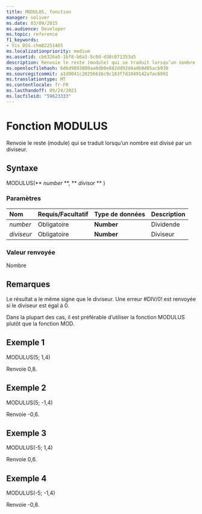 ```yaml
---
title: MODULUS, fonction
manager: soliver
ms.date: 03/09/2015
ms.audience: Developer
ms.topic: reference
f1_keywords:
- Vis_DSS.chm82251465
ms.localizationpriority: medium
ms.assetid: cb6326a5-1bf8-b6a3-5c0d-d38c071353a5
description: Renvoie le reste (module) qui se traduit lorsqu’un nombre est divisé par un diviseur.
ms.openlocfilehash: 6d6d9893800aa8db0e882dd92d4adb0d05acb930
ms.sourcegitcommit: a1d9041c20256616c9c183f7d1049142a7ac6991
ms.translationtype: MT
ms.contentlocale: fr-FR
ms.lasthandoff: 09/24/2021
ms.locfileid: "59623333"
---
```

# <a name="modulus-function"></a>Fonction MODULUS

Renvoie le reste (module) qui se traduit lorsqu’un nombre est divisé par un diviseur.
  
## <a name="syntax"></a>Syntaxe

MODULUS(** *number* **, ** *divisor* ** ) 
  
### <a name="parameters"></a>Paramètres

|**Nom**|**Requis/Facultatif**|**Type de données**|**Description**|
|:-----|:-----|:-----|:-----|
| _number_ <br/> |Obligatoire  <br/> |**Number** <br/> |Dividende  <br/> |
| _diviseur_ <br/> |Obligatoire  <br/> |**Number** <br/> |Diviseur  <br/> |
   
### <a name="return-value"></a>Valeur renvoyée

Nombre
  
## <a name="remarks"></a>Remarques

Le résultat a le même signe que le diviseur. Une erreur #DIV/0! est renvoyée si le diviseur est égal à 0. 
  
Dans la plupart des cas, il est préférable d’utiliser la fonction MODULUS plutôt que la fonction MOD. 
  
## <a name="example-1"></a>Exemple 1

MODULUS(5; 1,4)
  
Renvoie 0,8.
  
## <a name="example-2"></a>Exemple 2

MODULUS(5; -1,4)
  
Renvoie -0,6.
  
## <a name="example-3"></a>Exemple 3

MODULUS(-5; 1,4)
  
Renvoie 0,6.
  
## <a name="example-4"></a>Exemple 4

MODULUS(-5; -1,4)
  
Renvoie -0,8.
  

